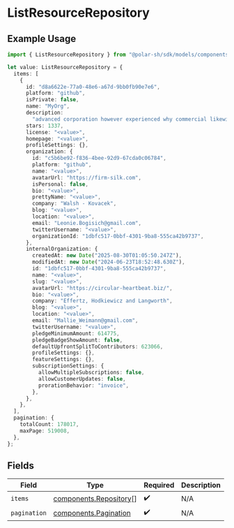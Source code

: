 # ListResourceRepository

## Example Usage

```typescript
import { ListResourceRepository } from "@polar-sh/sdk/models/components/listresourcerepository.js";

let value: ListResourceRepository = {
  items: [
    {
      id: "d8a6622e-77a0-48e6-a67d-9bb0fb90e7e6",
      platform: "github",
      isPrivate: false,
      name: "MyOrg",
      description:
        "advanced corporation however experienced why commercial likewise naturally key whoa",
      stars: 1337,
      license: "<value>",
      homepage: "<value>",
      profileSettings: {},
      organization: {
        id: "c5b6be92-f836-4bee-92d9-67cda0c06784",
        platform: "github",
        name: "<value>",
        avatarUrl: "https://firm-silk.com",
        isPersonal: false,
        bio: "<value>",
        prettyName: "<value>",
        company: "Walsh - Kovacek",
        blog: "<value>",
        location: "<value>",
        email: "Leonie.Bogisich@gmail.com",
        twitterUsername: "<value>",
        organizationId: "1dbfc517-0bbf-4301-9ba8-555ca42b9737",
      },
      internalOrganization: {
        createdAt: new Date("2025-08-30T01:05:50.247Z"),
        modifiedAt: new Date("2024-06-23T18:52:48.630Z"),
        id: "1dbfc517-0bbf-4301-9ba8-555ca42b9737",
        name: "<value>",
        slug: "<value>",
        avatarUrl: "https://circular-heartbeat.biz/",
        bio: "<value>",
        company: "Effertz, Hodkiewicz and Langworth",
        blog: "<value>",
        location: "<value>",
        email: "Mallie_Weimann@gmail.com",
        twitterUsername: "<value>",
        pledgeMinimumAmount: 614775,
        pledgeBadgeShowAmount: false,
        defaultUpfrontSplitToContributors: 623066,
        profileSettings: {},
        featureSettings: {},
        subscriptionSettings: {
          allowMultipleSubscriptions: false,
          allowCustomerUpdates: false,
          prorationBehavior: "invoice",
        },
      },
    },
  ],
  pagination: {
    totalCount: 178017,
    maxPage: 519008,
  },
};
```

## Fields

| Field                                                            | Type                                                             | Required                                                         | Description                                                      |
| ---------------------------------------------------------------- | ---------------------------------------------------------------- | ---------------------------------------------------------------- | ---------------------------------------------------------------- |
| `items`                                                          | [components.Repository](../../models/components/repository.md)[] | :heavy_check_mark:                                               | N/A                                                              |
| `pagination`                                                     | [components.Pagination](../../models/components/pagination.md)   | :heavy_check_mark:                                               | N/A                                                              |